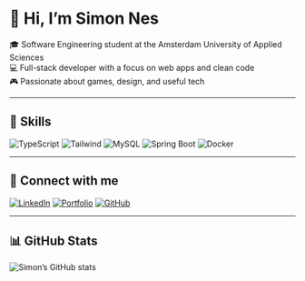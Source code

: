 # 👋 Hi, I’m Simon Nes

🎓 Software Engineering student at the Amsterdam University of Applied Sciences  
💻 Full-stack developer with a focus on web apps and clean code  
🎮 Passionate about games, design, and useful tech

---

## 🧠 Skills

![TypeScript](https://img.shields.io/badge/-TypeScript-3178C6?logo=typescript&logoColor=white&style=flat)
![Tailwind](https://img.shields.io/badge/-Tailwind-38B2AC?logo=tailwindcss&logoColor=white&style=flat)
![MySQL](https://img.shields.io/badge/-MySQL-4479A1?logo=mysql&logoColor=white&style=flat)
![Spring Boot](https://img.shields.io/badge/-Spring_Boot-6DB33F?logo=springboot&logoColor=white&style=flat)
![Docker](https://img.shields.io/badge/-Docker-2496ED?logo=docker&logoColor=white&style=flat)

---

## 🔗 Connect with me

[![LinkedIn](https://img.shields.io/badge/-LinkedIn-0A66C2?logo=linkedin&logoColor=white)]([https://www.linkedin.com/in/jouwnaam](https://www.linkedin.com/in/simonnes/))
[![Portfolio](https://img.shields.io/badge/-Portfolio-000?logo=vercel&logoColor=white)](https://simon-nes.dev)
[![GitHub](https://img.shields.io/badge/-GitHub-181717?logo=github&logoColor=white)](https://github.com/simonnes112)

---

## 📊 GitHub Stats

![Simon’s GitHub stats](https://github-readme-stats.vercel.app/api?username=simonnes&show_icons=true&theme=github_dark&count_private=true)
